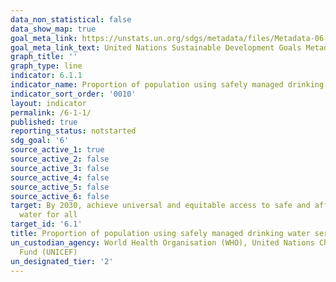```yaml
---
data_non_statistical: false
data_show_map: true
goal_meta_link: https://unstats.un.org/sdgs/metadata/files/Metadata-06-01-01.pdf
goal_meta_link_text: United Nations Sustainable Development Goals Metadata (pdf 428kB)
graph_title: ''
graph_type: line
indicator: 6.1.1
indicator_name: Proportion of population using safely managed drinking water services
indicator_sort_order: '0010'
layout: indicator
permalink: /6-1-1/
published: true
reporting_status: notstarted
sdg_goal: '6'
source_active_1: true
source_active_2: false
source_active_3: false
source_active_4: false
source_active_5: false
source_active_6: false
target: By 2030, achieve universal and equitable access to safe and affordable drinking
  water for all
target_id: '6.1'
title: Proportion of population using safely managed drinking water services
un_custodian_agency: World Health Organisation (WHO), United Nations Children's Emergency
  Fund (UNICEF)
un_designated_tier: '2'
---
```

